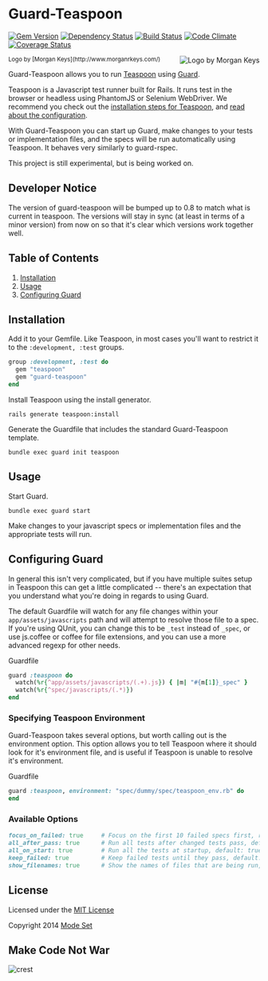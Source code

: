 Guard-Teaspoon
==============

[![Gem Version](https://badge.fury.io/rb/guard-teaspoon.png)](http://badge.fury.io/rb/guard-teaspoon)
[![Dependency Status](https://gemnasium.com/modeset/guard-teaspoon.png)](https://gemnasium.com/modeset/guard-teaspoon)
[![Build Status](https://travis-ci.org/modeset/guard-teaspoon.png?branch=master)](https://travis-ci.org/modeset/guard-teaspoon)
[![Code Climate](https://codeclimate.com/github/modeset/guard-teaspoon.png)](https://codeclimate.com/github/modeset/guard-teaspoon)
[![Coverage Status](https://coveralls.io/repos/modeset/guard-teaspoon/badge.png?branch=master)](https://coveralls.io/r/modeset/guard-teaspoon?branch=master)

<img src="https://raw.github.com/modeset/teaspoon/master/screenshots/logo_big.png" alt="Logo by Morgan Keys" align="right" />
<sup>Logo by [Morgan Keys](http://www.morganrkeys.com/)</sup>

Guard-Teaspoon allows you to run [Teaspoon](https://github.com/modeset/teaspoon) using [Guard](https://github.com/guard/guard).

Teaspoon is a Javascript test runner built for Rails. It runs test in the browser or headless using PhantomJS or Selenium WebDriver. We recommend you check out the [installation steps for Teaspoon](https://github.com/modeset/teaspoon#installation), and [read about the configuration](https://github.com/modeset/teaspoon#configuration).

With Guard-Teaspoon you can start up Guard, make changes to your tests or implementation files, and the specs will be run automatically using Teaspoon. It behaves very similarly to guard-rspec.

This project is still experimental, but is being worked on.


## Developer Notice

The version of guard-teaspoon will be bumped up to 0.8 to match what is current in teaspoon. The versions will stay in sync (at least in terms of a minor version) from now on so that it's clear which versions work together well.


## Table of Contents

1. [Installation](#installation)
2. [Usage](#usage)
3. [Configuring Guard](#configuring-guard)


## Installation

Add it to your Gemfile. Like Teaspoon, in most cases you'll want to restrict it to the `:development, :test` groups.

```ruby
group :development, :test do
  gem "teaspoon"
  gem "guard-teaspoon"
end
```

Install Teaspoon using the install generator.

```
rails generate teaspoon:install
```

Generate the Guardfile that includes the standard Guard-Teaspoon template.

```
bundle exec guard init teaspoon
```


## Usage

Start Guard.

```
bundle exec guard start
```

Make changes to your javascript specs or implementation files and the appropriate tests will run.


## Configuring Guard

In general this isn't very complicated, but if you have multiple suites setup in Teaspoon this can get a little complicated -- there's an expectation that you understand what you're doing in regards to using Guard.

The default Guardfile will watch for any file changes within your `app/assets/javascripts` path and will attempt to resolve those file to a spec. If you're using QUnit, you can change this to be `_test` instead of `_spec`, or use js.coffee or coffee for file extensions, and you can use a more advanced regexp for other needs.

Guardfile
```ruby
guard :teaspoon do
  watch(%r{^app/assets/javascripts/(.+).js}) { |m| "#{m[1]}_spec" }
  watch(%r{^spec/javascripts/(.*)})
end
```

### Specifying Teaspoon Environment

Guard-Teaspoon takes several options, but worth calling out is the environment option. This option allows you to tell Teaspoon where it should look for it's environment file, and is useful if Teaspoon is unable to resolve it's environment.

Guardfile
```ruby
guard :teaspoon, environment: "spec/dummy/spec/teaspoon_env.rb" do
end
```

### Available Options

```ruby
focus_on_failed: true     # Focus on the first 10 failed specs first, rerun till they pass, default: false
all_after_pass: true      # Run all tests after changed tests pass, default: true
all_on_start: true        # Run all the tests at startup, default: true
keep_failed: true         # Keep failed tests until they pass, default: true
show_filenames: true      # Show the names of files that are being run, default: true
```


## License

Licensed under the [MIT License](http://creativecommons.org/licenses/MIT/)

Copyright 2014 [Mode Set](https://github.com/modeset)


## Make Code Not War
![crest](https://secure.gravatar.com/avatar/aa8ea677b07f626479fd280049b0e19f?s=75)
